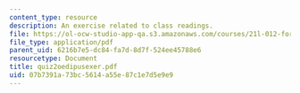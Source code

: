 ```yaml
---
content_type: resource
description: An exercise related to class readings.
file: https://ol-ocw-studio-app-qa.s3.amazonaws.com/courses/21l-012-forms-of-western-narrative-spring-2004/07b7391a73bc5614a55e87c1e7d5e9e9_quiz2oedipusexer.pdf
file_type: application/pdf
parent_uid: 6216b7e5-dc84-fa7d-8d7f-524ee45788e6
resourcetype: Document
title: quiz2oedipusexer.pdf
uid: 07b7391a-73bc-5614-a55e-87c1e7d5e9e9
---
```

